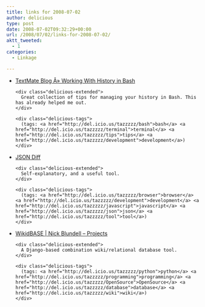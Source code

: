```yaml
---
title: links for 2008-07-02
author: delicious
type: post
date: 2008-07-02T09:32:29+00:00
url: /2008/07/02/links-for-2008-07-02/
aktt_tweeted:
  - 1
categories:
  - Linkage

---
```

<ul class="delicious">
  <li>
    <div class="delicious-link">
      <a href="http://blog.macromates.com/2008/working-with-history-in-bash/">TextMate Blog Â» Working With History in Bash</a>
    </div>
    
    <div class="delicious-extended">
      Great collection of tips for managing your history in Bash. This has already helped me out.
    </div>
    
    <div class="delicious-tags">
      (tags: <a href="http://del.icio.us/tazzzzz/bash">bash</a> <a href="http://del.icio.us/tazzzzz/terminal">terminal</a> <a href="http://del.icio.us/tazzzzz/tips">tips</a> <a href="http://del.icio.us/tazzzzz/development">development</a>)
    </div>
  </li>
  
  <li>
    <div class="delicious-link">
      <a href="http://tlrobinson.net/projects/js/jsondiff/">JSON Diff</a>
    </div>
    
    <div class="delicious-extended">
      Self-explanatory, and a useful tool.
    </div>
    
    <div class="delicious-tags">
      (tags: <a href="http://del.icio.us/tazzzzz/browser">browser</a> <a href="http://del.icio.us/tazzzzz/development">development</a> <a href="http://del.icio.us/tazzzzz/javascript">javascript</a> <a href="http://del.icio.us/tazzzzz/json">json</a> <a href="http://del.icio.us/tazzzzz/tool">tool</a>)
    </div>
  </li>
  
  <li>
    <div class="delicious-link">
      <a href="http://projects.nickblundell.org.uk/wikidbase">WikidBASE | Nick Blundell &#8211; Projects</a>
    </div>
    
    <div class="delicious-extended">
      A Django-based combination wiki/relational database tool.
    </div>
    
    <div class="delicious-tags">
      (tags: <a href="http://del.icio.us/tazzzzz/python">python</a> <a href="http://del.icio.us/tazzzzz/programming">programming</a> <a href="http://del.icio.us/tazzzzz/OpenSource">OpenSource</a> <a href="http://del.icio.us/tazzzzz/database">database</a> <a href="http://del.icio.us/tazzzzz/wiki">wiki</a>)
    </div>
  </li>
</ul>